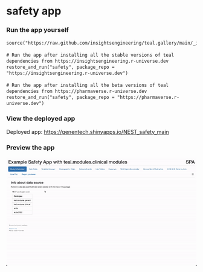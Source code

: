 
<!-- Generated by app_readme_template.Rmd and generate_app_readme.R: do not edit by hand-->

# safety app

### Run the app yourself

    source("https://raw.github.com/insightsengineering/teal.gallery/main/_internal/utils/sourceme.R")

    # Run the app after installing all the stable versions of teal dependencies from https://insightsengineering.r-universe.dev
    restore_and_run("safety", package_repo = "https://insightsengineering.r-universe.dev")

    # Run the app after installing all the beta versions of teal dependencies from https://pharmaverse.r-universe.dev
    restore_and_run("safety", package_repo = "https://pharmaverse.r-universe.dev")

### View the deployed app

Deployed app: <https://genentech.shinyapps.io/NEST_safety_main>

### Preview the app

![](../_internal/quarto/assets/img/safety.gif)<!-- -->
